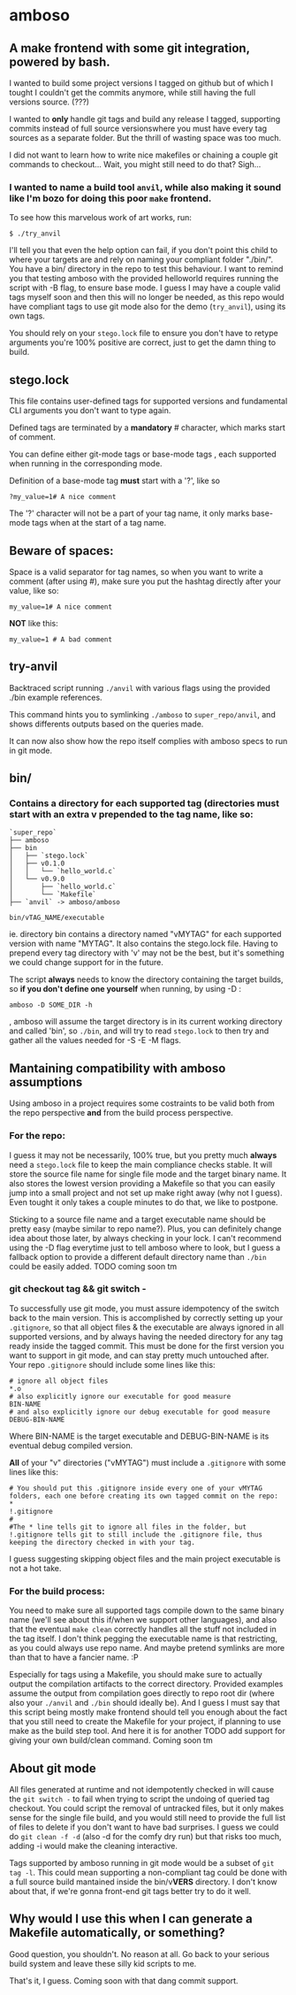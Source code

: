 # amboso

## A make frontend with some git integration, powered by bash.

I wanted to build some project versions I tagged on github but of which I tought I couldn't get the commits anymore, while still having the full versions source. (???)

I wanted to **only** handle git tags and build any release I tagged, supporting commits instead of full source versionswhere you must have every tag sources as a separate folder. But the thrill of wasting space was too much.

I did not want to learn how to write nice makefiles or chaining a couple git commands to checkout... Wait, you might still need to do that? Sigh...

### I wanted to name a build tool `anvil`, while also making it sound like I'm  bozo for doing this poor `make` frontend.

To see how this marvelous work of art works, run:

```
$ ./try_anvil
```

I'll tell you that even the help option can fail, if you don't point this child to where your targets are and rely on naming your compliant folder "./bin/".
You have a bin/ directory in the repo to test this behaviour. I want to remind you that testing amboso with the provided helloworld requires running the script with -B flag, to ensure base mode.
I guess I may have a couple valid tags myself soon and then this will no longer be needed, as this repo would have compliant tags to use git mode also for the demo (`try_anvil`), using its own tags.

You should rely on your `stego.lock` file to ensure you don't have to retype arguments you're 100% positive are correct, just to get the damn thing to build.

## stego.lock

This file contains user-defined tags for supported versions and fundamental CLI arguments you don't want to type again.

Defined tags are terminated by a **mandatory** # character, which marks start of comment.

You can define either git-mode tags or base-mode tags , each supported when running in the corresponding mode.

Definition of a base-mode tag **must** start with a '?', like so
```
?my_value=1# A nice comment
```
The '?' character will not be a part of your tag name, it only marks base-mode tags when at the start of a tag name.

## Beware of spaces:

Space is a valid separator for tag names, so when you want to write a comment (after using #), make sure you put the hashtag directly after your value, like so:

```
my_value=1# A nice comment
```

**NOT** like this:

```
my_value=1 # A bad comment
```

## try-anvil

Backtraced script running `./anvil` with various flags using the provided ./bin example references.

This command hints you to symlinking `./amboso` to `super_repo/anvil`, and shows differents outputs based on the queries made.

It can now also show how the repo itself complies with amboso specs to run in git mode.

## bin/

### Contains a directory for each supported tag (directories **must** start with an extra v prepended to the tag name, like so:

```
`super_repo`
├── amboso
├── bin
│   ├── `stego.lock`
│   ├── v0.1.0
│   │   └── `hello_world.c`
│   └── v0.9.0
│       ├── `hello_world.c`
│       └── `Makefile`
├── `anvil` -> amboso/amboso
```

```
bin/vTAG_NAME/executable
```
ie. directory bin contains a directory named "vMYTAG" for each supported version with name "MYTAG".
It also contains the stego.lock file.
Having to prepend every tag directory with 'v' may not be the best, but it's something we could change support for in the future.

The script **always** needs to know the directory containing the target builds, so **if you don't define one yourself** when running, by using -D :

```
amboso -D SOME_DIR -h
```

, amboso will assume the target directory is in its current working directory and called 'bin', so `./bin`, and will try to read `stego.lock` to then try and gather all the values needed for -S -E -M flags.

## Mantaining compatibility with amboso assumptions

Using amboso in a project requires some costraints to be valid both from the repo perspective **and** from the build process perspective.

### For the repo:

I guess it may not be necessarily, 100% true, but you pretty much **always** need a `stego.lock` file to keep the main compliance checks stable.
It will store the source file name for single file mode and the target binary name.
It also stores the lowest version providing a Makefile so that you can easily jump into a small project and not set up make right away (why not I guess).
Even tought it only takes a couple minutes to do that, we like to postpone.

Sticking to a source file name and a target executable name should be pretty easy (maybe similar to repo name?). Plus, you can definitely change idea about those later, by always checking in your lock.
I can't recommend using the -D flag everytime just to tell amboso where to look, but I guess a fallback option to provide a different default directory name than `./bin` could be easily added. TODO coming soon tm

### git checkout tag && git switch -
To successfully use git mode, you must assure idempotency of the switch back to the main version. This is accomplished by correctly setting up your `.gitignore`, so that all object files & the executable are always ignored in all supported versions, and by always having the needed directory for any tag ready inside the tagged commit.
This must be done for the first version you want to support in git mode, and can stay pretty much untouched after.
Your repo `.gitignore` should include some lines like this:

```
# ignore all object files
*.o
# also explicitly ignore our executable for good measure
BIN-NAME
# and also explicitly ignore our debug executable for good measure
DEBUG-BIN-NAME
```
Where BIN-NAME is the target executable and DEBUG-BIN-NAME is its eventual debug compiled version.

**All** of your "v" directories ("vMYTAG") must include a `.gitignore` with some lines like this:

```
# You should put this .gitignore inside every one of your vMYTAG folders, each one before creating its own tagged commit on the repo:
*
!.gitignore
#
#The * line tells git to ignore all files in the folder, but !.gitignore tells git to still include the .gitignore file, thus keeping the directory checked in with your tag.
```

I guess suggesting skipping object files and the main project executable is not a hot take.

### For the build process:

You need to make sure all supported tags compile down to the same binary name (we'll see about this if/when we support other languages), and also that the eventual `make clean` correctly handles all the stuff not included in the tag itself.
I don't think pegging the executable name is that restricting, as you could always use repo name. And maybe pretend symlinks are more than that to have a fancier name. :P

Especially for tags using a Makefile, you should make sure to actually output the compilation artifacts to the correct directory. Provided examples assume the output from compilation goes directly to repo root dir (where also your `./anvil` and `./bin` should ideally be).
And I guess I must say that this script being mostly make frontend should tell you enough about the fact that you still need to create the Makefile for your project, if planning to use make as the build step tool. And here it is for another TODO add support for giving your own build/clean command. Coming soon tm

## About git mode

All files generated at runtime and not idempotently checked in will cause the `git switch -` to fail when trying to script the undoing of queried tag checkout.
You could script the removal of untracked files, but it only makes sense for the single file build, and you would still need to provide the full list of files to delete if you don't want to have bad surprises.
I guess we could do `git clean -f -d` (also -d for the comfy dry run) but that risks too much, adding -i would make the cleaning interactive.

Tags supported by amboso running in git mode would be a subset of ` git tag -l `. This could mean supporting a non-compliant tag could be done with a full source build mantained inside the bin/v**VERS** directory. I don't know about that, if we're gonna front-end git tags better try to do it well.

## Why would I use this when I can generate a Makefile automatically, or something?

Good question, you shouldn't. No reason at all. Go back to your serious build system and leave these silly kid scripts to me.

That's it, I guess. Coming soon with that dang commit support.
